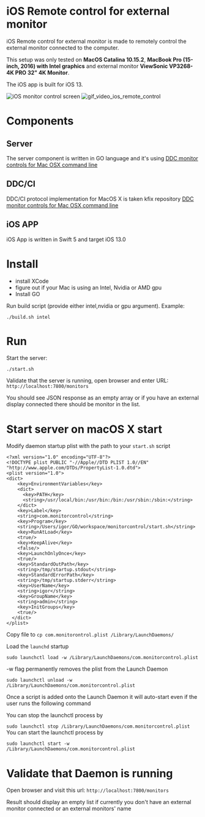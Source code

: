 # iOS Remote control for external monitor

iOS Remote control for external monitor is made to remotely control the external monitor connected to the computer. 

This setup was only tested on **MacOS Catalina 10.15.2**, **MacBook Pro (15-inch, 2016) with Intel graphics** and external monitor **ViewSonic VP3268-4K PRO 32" 4K Monitor**. 

The iOS app is built for iOS 13. 

![iOS monitor control screen](https://user-images.githubusercontent.com/17519105/72224723-66598080-3532-11ea-8d00-4a94edb020cd.png "Monitor control screen")
![gif_video_ios_remote_control](https://user-images.githubusercontent.com/17519105/72227549-bba58a00-3552-11ea-8dc5-633d95446677.gif)

# Components

## Server

The server component is written in GO language and it's using [DDC monitor controls for Mac OSX command line](https://github.com/kfix/ddcctl)

## DDC/CI 

DDC/CI protocol implementation for MacOS X is taken kfix repository [DDC monitor controls for Mac OSX command line](https://github.com/kfix/ddcctl)

## iOS APP

iOS App is written in Swift 5 and target iOS 13.0

# Install

- install XCode
- figure out if your Mac is using an Intel, Nvidia or AMD gpu
- Install GO

Run build script (provide either intel,nvidia or gpu argument). 
Example:

`
./build.sh intel
`

# Run

Start the server:  

`
./start.sh
`

Validate that the server is running, open browser and enter URL: `http://localhost:7800/monitors`

You should see JSON response as an empty array or if you have an external display connected there should be monitor in the list. 

# Start server on macOS X start

Modify daemon startup plist with the path to your `start.sh` script

```
<?xml version="1.0" encoding="UTF-8"?>
<!DOCTYPE plist PUBLIC "-//Apple//DTD PLIST 1.0//EN" "http://www.apple.com/DTDs/PropertyList-1.0.dtd">
<plist version="1.0">
<dict>
    <key>EnvironmentVariables</key>
    <dict>
      <key>PATH</key>
      <string>/usr/local/bin:/usr/bin:/bin:/usr/sbin:/sbin:</string>
    </dict>
    <key>Label</key>
    <string>com.monitorcontrol</string>
    <key>Program</key>
    <string>/Users/igor/GO/workspace/monitorcontrol/start.sh</string>
    <key>RunAtLoad</key>
    <true/>
    <key>KeepAlive</key>
    <false/>
    <key>LaunchOnlyOnce</key>
    <true/>
    <key>StandardOutPath</key>
    <string>/tmp/startup.stdout</string>
    <key>StandardErrorPath</key>
    <string>/tmp/startup.stderr</string>
    <key>UserName</key>
    <string>igor</string>
    <key>GroupName</key>
    <string>admin</string>
    <key>InitGroups</key>
    <true/>
  </dict>
</plist>
```

Copy file to 
`cp com.monitorontrol.plist /Library/LaunchDaemons/`

Load the `launchd` startup

`sudo launchctl load -w /Library/LaunchDaemons/com.monitorcontrol.plist`

-w flag permanently removes the plist from the Launch Daemon

`sudo launchctl unload -w /Library/LaunchDaemons/com.monitorcontrol.plist`

Once a script is added onto the Launch Daemon it will auto-start even if the user runs the following command

You can stop the launchctl process by

`sudo launchctl stop /Library/LaunchDaemons/com.monitorcontrol.plist`
You can start the launchctl process by

`sudo launchctl start -w /Library/LaunchDaemons/com.monitorcontrol.plist`

# Validate that Daemon is running

Open browser and visit this url: 
`http://localhost:7800/monitors`

Result should display an empty list if currently you don't have an external monitor connected or an external monitors' name
